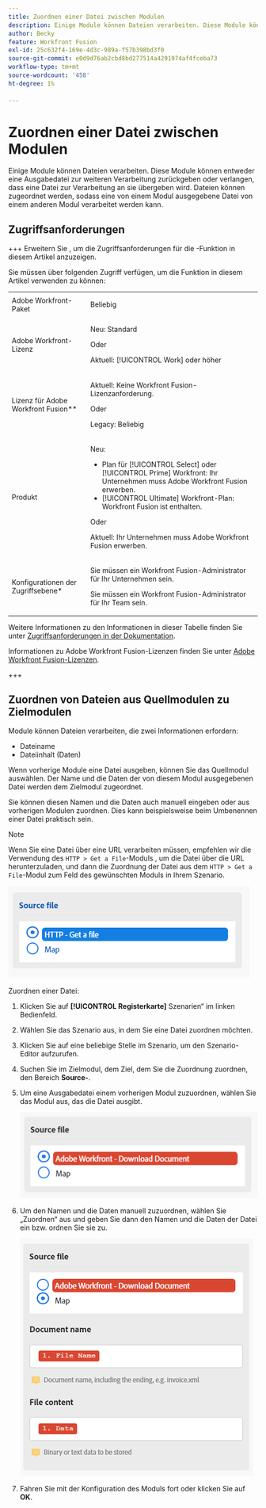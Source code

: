 ```yaml
---
title: Zuordnen einer Datei zwischen Modulen
description: Einige Module können Dateien verarbeiten. Diese Module können entweder eine Ausgabedatei zurückgeben, die zur weiteren Verarbeitung gesendet werden soll, oder sie erfordern, dass eine Datei zur Verarbeitung an sie übergeben wird. Bevor diese Module zusammenarbeiten können, um Dateien zu verarbeiten, müssen sie einander zugeordnet werden.
author: Becky
feature: Workfront Fusion
exl-id: 25c632f4-169e-4d3c-989a-f57b398bd3f0
source-git-commit: e0d9d76ab2cbd8bd277514a4291974af4fceba73
workflow-type: tm+mt
source-wordcount: '458'
ht-degree: 1%

---
```


# Zuordnen einer Datei zwischen Modulen

Einige Module können Dateien verarbeiten. Diese Module können entweder eine Ausgabedatei zur weiteren Verarbeitung zurückgeben oder verlangen, dass eine Datei zur Verarbeitung an sie übergeben wird. Dateien können zugeordnet werden, sodass eine von einem Modul ausgegebene Datei von einem anderen Modul verarbeitet werden kann.

## Zugriffsanforderungen

+++ Erweitern Sie , um die Zugriffsanforderungen für die -Funktion in diesem Artikel anzuzeigen.

Sie müssen über folgenden Zugriff verfügen, um die Funktion in diesem Artikel verwenden zu können:

<table style="table-layout:auto">
 <col> 
 <col> 
 <tbody> 
  <tr> 
   <td role="rowheader">Adobe Workfront-Paket</td> 
   <td> <p>Beliebig</p> </td> 
  </tr> 
  <tr data-mc-conditions=""> 
   <td role="rowheader">Adobe Workfront-Lizenz</td> 
   <td> <p>Neu: Standard</p><p>Oder</p><p>Aktuell: [!UICONTROL Work] oder höher</p> </td> 
  </tr> 
  <tr> 
   <td role="rowheader">Lizenz für Adobe Workfront Fusion**</td> 
   <td>
   <p>Aktuell: Keine Workfront Fusion-Lizenzanforderung.</p>
   <p>Oder</p>
   <p>Legacy: Beliebig </p>
   </td> 
  </tr> 
  <tr> 
   <td role="rowheader">Produkt</td> 
   <td>
   <p>Neu:</p> <ul><li>Plan für [!UICONTROL Select] oder [!UICONTROL Prime] Workfront: Ihr Unternehmen muss Adobe Workfront Fusion erwerben.</li><li>[!UICONTROL Ultimate] Workfront-Plan: Workfront Fusion ist enthalten.</li></ul>
   <p>Oder</p>
   <p>Aktuell: Ihr Unternehmen muss Adobe Workfront Fusion erwerben.</p>
   </td> 
  </tr>
  <tr data-mc-conditions=""> 
   <td role="rowheader">Konfigurationen der Zugriffsebene*</td> 
   <td> 
     <p>Sie müssen ein Workfront Fusion-Administrator für Ihr Unternehmen sein.</p>
     <p>Sie müssen ein Workfront Fusion-Administrator für Ihr Team sein.</p>
   </td> 
  </tr> 
   </td> 
  </tr> 
 </tbody> 
</table>

Weitere Informationen zu den Informationen in dieser Tabelle finden Sie unter [Zugriffsanforderungen in der Dokumentation](/help/workfront-fusion/references/licenses-and-roles/access-level-requirements-in-documentation.md).

Informationen zu Adobe Workfront Fusion-Lizenzen finden Sie unter [Adobe Workfront Fusion-Lizenzen](/help/workfront-fusion/set-up-and-manage-workfront-fusion/licensing-operations-overview/license-automation-vs-integration.md).

+++

## Zuordnen von Dateien aus Quellmodulen zu Zielmodulen

Module können Dateien verarbeiten, die zwei Informationen erfordern:

* Dateiname
* Dateiinhalt (Daten)

Wenn vorherige Module eine Datei ausgeben, können Sie das Quellmodul auswählen. Der Name und die Daten der von diesem Modul ausgegebenen Datei werden dem Zielmodul zugeordnet.

Sie können diesen Namen und die Daten auch manuell eingeben oder aus vorherigen Modulen zuordnen. Dies kann beispielsweise beim Umbenennen einer Datei praktisch sein.

>[!NOTE]
>
>Wenn Sie eine Datei über eine URL verarbeiten müssen, empfehlen wir die Verwendung des `HTTP > Get a File`-Moduls , um die Datei über die URL herunterzuladen, und dann die Zuordnung der Datei aus dem `HTTP > Get a File`-Modul zum Feld des gewünschten Moduls in Ihrem Szenario.
>
>![Zuordnungsdatei](assets/map-source-file.png)

Zuordnen einer Datei:

1. Klicken Sie auf **[!UICONTROL Registerkarte]** Szenarien“ im linken Bedienfeld.
1. Wählen Sie das Szenario aus, in dem Sie eine Datei zuordnen möchten.
1. Klicken Sie auf eine beliebige Stelle im Szenario, um den Szenario-Editor aufzurufen.
1. Suchen Sie im Zielmodul, dem Ziel, dem Sie die Zuordnung zuordnen, den Bereich **Source-**.
1. Um eine Ausgabedatei einem vorherigen Modul zuzuordnen, wählen Sie das Modul aus, das die Datei ausgibt.

   ![Workfront-Dokument herunterladen](assets/wf-download-document.png)

1. Um den Namen und die Daten manuell zuzuordnen, wählen Sie „Zuordnen“ aus und geben Sie dann den Namen und die Daten der Datei ein bzw. ordnen Sie sie zu.

   ![Verwenden der Zuordnungsoption](assets/use-the-map-option.png)

1. Fahren Sie mit der Konfiguration des Moduls fort oder klicken Sie auf **OK**.
